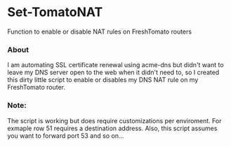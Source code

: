 # Set-TomatoNAT
Function to enable or disable NAT rules on FreshTomato routers

### About
I am automating SSL certificate renewal using acme-dns but didn't want to leave my DNS server open to the web when it didn't need to, so I created this dirty little script to enable or disables my DNS NAT rule on my FreshTomato router.


### Note:
The script is working but does require customizations per enviroment. For exmaple row 51 requires a destination address. Also, this script assumes you want to forward port 53 and so on...
